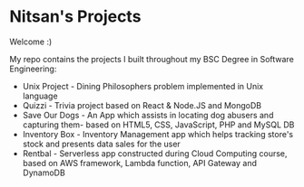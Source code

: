 # Nitsan's Projects

Welcome :)

My repo contains the projects I built throughout my BSC Degree in Software Engineering:

* Unix Project - Dining Philosophers problem implemented in Unix language
* Quizzi - Trivia project based on React & Node.JS and MongoDB
* Save Our Dogs - An App which assists in locating dog abusers and capturing them- based on HTML5, CSS, JavaScript, PHP and MySQL DB
* Inventory Box - Inventory Management app which helps tracking store's stock and presents data sales for the user
* Rentbal - Serverless app constructed during Cloud Computing course, based on AWS framework, Lambda function, API Gateway and DynamoDB

